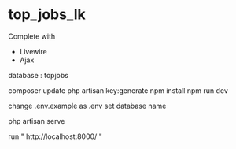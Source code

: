# top_jobs_lk

Complete with
+ Livewire
+ Ajax

database : topjobs

composer update
php artisan key:generate
npm install
npm run dev

change .env.example as .env
set database name

php artisan serve

run " http://localhost:8000/ "
